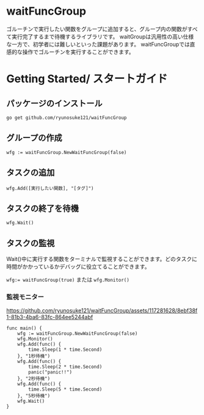 # waitFuncGroup
ゴルーチンで実行したい関数をグループに追加すると、グループ内の関数がすべて実行完了するまで待機するライブラリです。
waitGroupは汎用性の高い仕様な一方で、初学者には難しいといった課題があります。
waitFuncGroupでは直感的な操作でゴルーチンを実行することができます。

# Getting Started/ スタートガイド
## パッケージのインストール
`go get github.com/ryunosuke121/waitFuncGroup`
## グループの作成
`wfg := waitFuncGroup.NewWaitFuncGroup(false)`
## タスクの追加
`wfg.Add([実行したい関数], "[タグ]")`
## タスクの終了を待機
`wfg.Wait()`

## タスクの監視
Wait()中に実行する関数をターミナルで監視することができます。どのタスクに時間がかかっているかデバッグに役立てることができます。

`wfg:= waitFuncGroup(true)`
または
`wfg.Monitor()`
### 監視モニター
https://github.com/ryunosuke121/waitFuncGroup/assets/117281628/8ebf38f1-81b3-4ba6-83fc-864ee5244abf

```
func main() {
	wfg := waitFuncGroup.NewWaitFuncGroup(false)
	wfg.Monitor()
	wfg.Add(func() {
		time.Sleep(1 * time.Second)
	}, "1秒待機")
	wfg.Add(func() {
		time.Sleep(2 * time.Second)
		panic("panic!!")
	}, "2秒待機")
	wfg.Add(func() {
		time.Sleep(5 * time.Second)
	}, "5秒待機")
	wfg.Wait()
}
```
